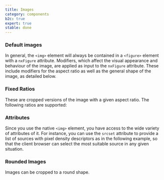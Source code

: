 ```yaml
---
title: Images
category: components
b2c: true
expert: true
stable: done
---
```


### Default images

In general, the `<img>` element will always be contained in a
`<figure>` element with a `nxFigure` attribute. Modifiers, which affect the visual appearance
and behaviour of the image, are applied as input to the `nxFigure` attribute. These include modifiers
for the aspect ratio as well as the general shape of the image, as detailed below.

<!-- example(image-default) -->

### Fixed Ratios

These are cropped versions of the image with a given aspect ratio. The following ratios are supported:

<!-- example(image-fixed-ratios) -->

### Attributes

Since you use the native `<img>` element, you have access to the wide variety of attributes
of it. For instance, you can use the `srcset` attribute to provide a
list of sources with pixel density descriptors as in the following example, so that the client browser can select
the most suitable source in any given situation.

<!-- example(image-attribute) -->

### Rounded Images
Images can be cropped to a round shape.

<!-- example(image-rounded) -->
